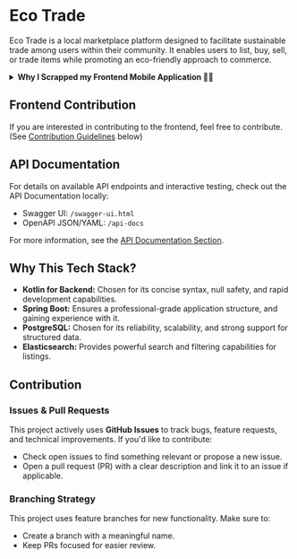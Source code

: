 # Eco Trade

Eco Trade is a local marketplace platform designed to facilitate sustainable trade among users within their community. It enables users to list, buy, sell, or trade items while promoting an eco-friendly approach to commerce.

<details>
<summary><strong>Why I Scrapped my Frontend Mobile Application 🤷‍♂️</strong></summary>
<p>
Initially, I planned to develop a mobile application using <b>React Native with Expo</b>. However, after careful consideration, I decided to halt frontend development.
Instead, the backend remains <b>API-first</b>, allowing future integrations with web or mobile clients.
<br>
<br>
While I have experience with frontend development and have built decent applications with Next.js, <b>mobile development just didn’t click for me.</b>
</p>
</details>

## Frontend Contribution

If you are interested in contributing to the frontend, feel free to contribute.
(See [Contribution Guidelines](#contribution) below)

## API Documentation

For details on available API endpoints and interactive testing, check out the API Documentation locally:
- Swagger UI: `/swagger-ui.html`
- OpenAPI JSON/YAML: `/api-docs`

For more information, see the [API Documentation Section](./server/README.md/#-api-documentation-with-openapi-swagger).

## Why This Tech Stack?

- **Kotlin for Backend:** Chosen for its concise syntax, null safety, and rapid development capabilities.
- **Spring Boot:** Ensures a professional-grade application structure, and gaining experience with it.
- **PostgreSQL:** Chosen for its reliability, scalability, and strong support for structured data.
- **Elasticsearch:** Provides powerful search and filtering capabilities for listings.

## Contribution

### Issues & Pull Requests
This project actively uses **GitHub Issues** to track bugs, feature requests, and technical improvements. If you'd like to contribute:
- Check open issues to find something relevant or propose a new issue.
- Open a pull request (PR) with a clear description and link it to an issue if applicable.

### Branching Strategy
This project uses feature branches for new functionality. Make sure to:
- Create a branch with a meaningful name.
- Keep PRs focused for easier review.
